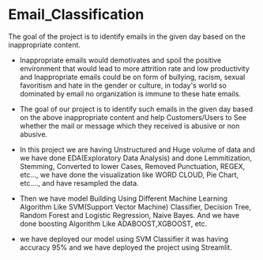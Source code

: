# Email_Classification
  The goal of the project is to identify emails in the given day based on the inappropriate content.

- Inappropriate emails would demotivates and spoil the positive environment that would lead to more attrition rate and low productivity and Inappropriate emails could be on form of 
  bullying, racism, sexual favoritism and hate in the gender or culture, in today's world so dominated by email no organization is immune to these hate emails.

- The goal of our project is to identify such emails in the given day based on the above inappropriate content and help Customers/Users to See whether the mail or message which they 
  received is abusive or non abusive.

- In this project we are having Unstructured and Huge volume of data and we have done EDA(Exploratory Data Analysis) and done Lemmitization, Stemming, Converted to lower Cases, Removed 
  Punctuation, REGEX, etc..., we have done the visualization like WORD CLOUD, Pie Chart, etc...., and have resampled the data.
  
-  Then we have model Building Using Different Machine Learning Algorithm Like SVM(Support Vector Machine) Classifier, Decision Tree, Random Forest and Logistic Regression, Naive Bayes. 
   And we have done boosting Algorithm Like ADABOOST,XGBOOST, etc. 

- we have deployed our model using SVM Classifier it was having accuracy 95% and we have deployed the project using Streamlit.
